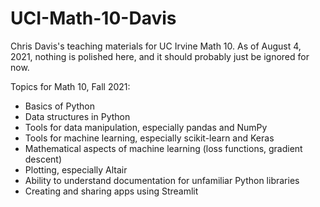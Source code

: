 # UCI-Math-10-Davis
Chris Davis's teaching materials for UC Irvine Math 10.  As of August 4, 2021, nothing is polished here, and it should probably just be ignored for now.
 
Topics for Math 10, Fall 2021:
* Basics of Python
* Data structures in Python
* Tools for data manipulation, especially pandas and NumPy
* Tools for machine learning, especially scikit-learn and Keras
* Mathematical aspects of machine learning (loss functions, gradient descent)
* Plotting, especially Altair
* Ability to understand documentation for unfamiliar Python libraries
* Creating and sharing apps using Streamlit
